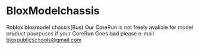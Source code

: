 # BloxModelchassis
Roblox bloxmodel chassis(Bus) 
Our CoreRun is not freely avalible for model pruduct pourpuses if your CoreRun Goes bad please e-mail bloxpublicschools@gmail.com
